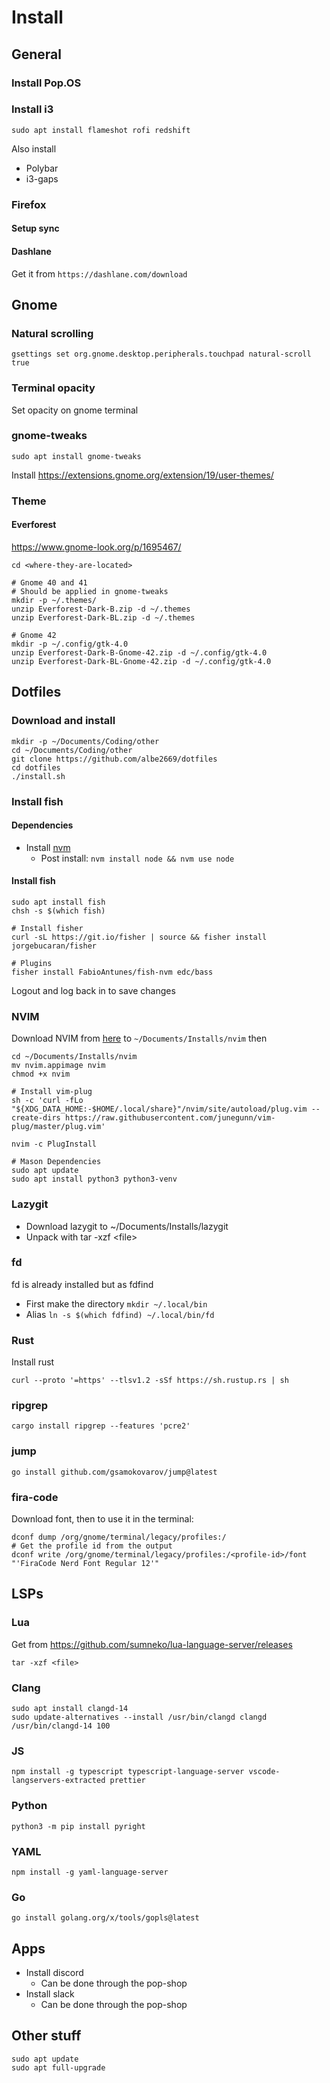 # Install
## General
### Install Pop.OS

### Install i3
```
sudo apt install flameshot rofi redshift
```

Also install
- Polybar
- i3-gaps

### Firefox 
#### Setup sync
#### Dashlane
Get it from `https://dashlane.com/download`

## Gnome
### Natural scrolling
```
gsettings set org.gnome.desktop.peripherals.touchpad natural-scroll true
```

### Terminal opacity
Set opacity on gnome terminal

### gnome-tweaks
```
sudo apt install gnome-tweaks
```
Install https://extensions.gnome.org/extension/19/user-themes/

### Theme
#### Everforest
https://www.gnome-look.org/p/1695467/

```
cd <where-they-are-located>

# Gnome 40 and 41
# Should be applied in gnome-tweaks
mkdir -p ~/.themes/
unzip Everforest-Dark-B.zip -d ~/.themes
unzip Everforest-Dark-BL.zip -d ~/.themes

# Gnome 42
mkdir -p ~/.config/gtk-4.0
unzip Everforest-Dark-B-Gnome-42.zip -d ~/.config/gtk-4.0
unzip Everforest-Dark-BL-Gnome-42.zip -d ~/.config/gtk-4.0
```

## Dotfiles
### Download and install
```
mkdir -p ~/Documents/Coding/other
cd ~/Documents/Coding/other
git clone https://github.com/albe2669/dotfiles
cd dotfiles
./install.sh
```

### Install fish
#### Dependencies
- Install [nvm](https://github.com/nvm-sh/nvm)
  - Post install: ``nvm install node && nvm use node``

#### Install fish
```
sudo apt install fish
chsh -s $(which fish)

# Install fisher
curl -sL https://git.io/fisher | source && fisher install jorgebucaran/fisher

# Plugins
fisher install FabioAntunes/fish-nvm edc/bass
```

Logout and log back in to save changes

### NVIM
Download NVIM from [here](https://github.com/neovim/neovim/releases) to `~/Documents/Installs/nvim` then
```
cd ~/Documents/Installs/nvim
mv nvim.appimage nvim
chmod +x nvim

# Install vim-plug
sh -c 'curl -fLo "${XDG_DATA_HOME:-$HOME/.local/share}"/nvim/site/autoload/plug.vim --create-dirs https://raw.githubusercontent.com/junegunn/vim-plug/master/plug.vim'

nvim -c PlugInstall

# Mason Dependencies
sudo apt update
sudo apt install python3 python3-venv
```

### Lazygit
- Download lazygit to ~/Documents/Installs/lazygit 
- Unpack with tar -xzf \<file\>

### fd
fd is already installed but as fdfind
- First make the directory ``mkdir ~/.local/bin``
- Alias ``ln -s $(which fdfind) ~/.local/bin/fd``

### Rust
Install rust 
```
curl --proto '=https' --tlsv1.2 -sSf https://sh.rustup.rs | sh
```

### ripgrep
```
cargo install ripgrep --features 'pcre2'
```

### jump
```
go install github.com/gsamokovarov/jump@latest
```

### fira-code
Download font, then to use it in the terminal:
```
dconf dump /org/gnome/terminal/legacy/profiles:/
# Get the profile id from the output
dconf write /org/gnome/terminal/legacy/profiles:/<profile-id>/font "'FiraCode Nerd Font Regular 12'"
```

## LSPs
### Lua
Get from https://github.com/sumneko/lua-language-server/releases
```
tar -xzf <file>
```

### Clang
```
sudo apt install clangd-14
sudo update-alternatives --install /usr/bin/clangd clangd /usr/bin/clangd-14 100
```

### JS
```
npm install -g typescript typescript-language-server vscode-langservers-extracted prettier
```

### Python
```
python3 -m pip install pyright
```

### YAML
```
npm install -g yaml-language-server
```

### Go
```
go install golang.org/x/tools/gopls@latest
```

## Apps
- Install discord
  - Can be done through the pop-shop
- Install slack
  - Can be done through the pop-shop

## Other stuff
```
sudo apt update
sudo apt full-upgrade
```

